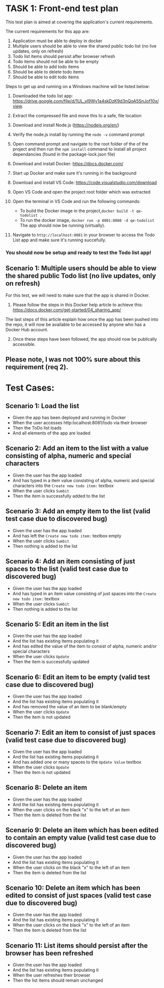 # TASK 1: Front-end test plan

This test plan is aimed at covering the application's current requirements. 

The current requirements for this app are:

1. Application must be able to deploy in docker
2. Multiple users should be able to view the shared public todo list (no live updates, only on refresh)
3. Todo list items should persist after browser refresh
4. Todo items should not be able to be empty
5. Should be able to add todo items
6. Should be able to delete todo items
7. Should be able to edit todo items

Steps to get up and running on a Windows machine will be listed below:

1. Downloaded the todo list app: https://drive.google.com/file/d/1UL_vI9Wy1a4skDzK9d3nQoA5SnJof10x/view.
2. Extract the compressed file and move this to a safe, file location
3. Download and install Node.js (https://nodejs.org/en/)
4. Verify the node.js install by running the `node -v` command prompt
4. Open command prompt and navigate to the root folder of the of the project and then run the `npm install` command to install all project dependancies (found in the package-lock.json file)
5. Download and install Docker: https://docs.docker.com/
6. Start up Docker and make sure it's running in the background
7. Download and install VS Code: https://code.visualstudio.com/download
8. Open VS Code and open the project root folder which was extracted 
9. Open the terminal in VS Code and run the following commands:
    - To build the Docker image in the project,`docker build -t qe-todolist .`
    - To run the docker image, `docker run -p 8081:8080 -d qe-todolist`
    The app should now be running (virtually).

10. Navigate to `http://localhost:8081` in your browser to access the Todo List app and make sure it's running succefully.

### You should now be setup and ready to test the Todo list app!

## Scenario 1:  Multiple users should be able to view the shared public Todo list (no live updates, only on refresh)

For this test, we will need to make sure that the app is shared in Docker.

1. Please follow the steps in this Docker help article to achieve this: https://docs.docker.com/get-started/04_sharing_app/

The last steps of this article explain how once the app has been pushed into the repo, it will now be available to be accessed by anyone who has a Docker Hub account.

2. Once these steps have been followed, the app should now be publically accessible. 

## Please note, I was not 100% sure about this requirement (req 2).

# Test Cases:

## Scenario 1: Load the list

- Given the app has been deployed and running in Docker
- When the user accesses http:localhost:8081/todo via their browser
- Then the ToDo list loads 
- And all elements of the app are loaded

## Scenario 2:  Add an item to the list with a value consisting of alpha, numeric and special characters

- Given the user has the app loaded
- And has typed in a item value consisting of alpha, numeric and special characters into the `Create new todo item:` textbox
- When the user clicks `Sumbit`
- Then the item is successfully added to the list

## Scenario 3:  Add an empty item to the list (valid test case due to discovered bug)

- Given the user has the app loaded
- And has left the `Create new todo item:` textbox empty
- When the user clicks `Sumbit`
- Then nothing is added to the list

## Scenario 4:  Add an item consisting of just spaces to the list (valid test case due to discovered bug)

- Given the user has the app loaded
- And has typed in an item value consisting of just spaces into the `Create new todo item:` textbox
- When the user clicks `Sumbit`
- Then nothing is added to the list

## Scenario 5:	Edit an item in the list

- Given the user has the app loaded
- And the list has existing items populating it
- And has edited the value of the item to consist of alpha, numeric and/or special characters
- When the user clicks `Update`
- Then the item is successfully updated

## Scenario 6: Edit an item to be empty (valid test case due to discovered bug)

- Given the user has the app loaded
- And the list has existing items populating it
- And has removed the value of an item to be blank/empty
- When the user clicks `Update`
- Then the item is not updated

## Scenario 7: Edit an item to consist of just spaces (valid test case due to discovered bug)

- Given the user has the app loaded
- And the list has existing items populating it
- And has added one or many spaces to the `Update Value` textbox
- When the user clicks `Update`
- Then the item is not updated

## Scenario 8: Delete an item

- Given the user has the app loaded
- And the list has existing items populating it
- When the user clicks on the black "x" to the left of an item
- Then the item is deleted from the list

## Scenario 9: Delete an item which has been edited to contain an empty value (valid test case due to discovered bug)

- Given the user has the app loaded
- And the list has existing items populating it
- When the user clicks on the black "x" to the left of an item
- Then the item is deleted from the list

## Scenario 10: Delete an item which has been edited to consist of just spaces (valid test case due to discovered bug)

- Given the user has the app loaded
- And the list has existing items populating it
- When the user clicks on the black "x" to the left of an item
- Then the item is deleted from the list

## Scenario 11:  List items should persist after the browser has been refreshed

- Given the user has the app loaded
- And the list has existing items populating it
- When the user refreshes their browser
- Then the list items should remain unchanged